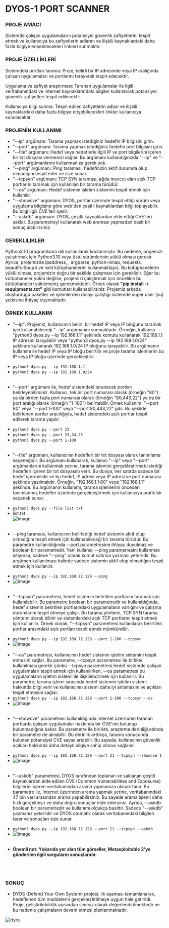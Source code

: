 # <b>DYOS-1 PORT SCANNER</b>

### <b>PROJE AMACI</b> 
<p>Sistemde çalışan uygulamaların potansiyel güvenlik zafiyetlerini tespit etmek ve kullanıcıya bu zafiyetlerin adlarını ve ilişkili kaynaklardaki daha fazla bilgiye erişebilecekleri linkleri sunmaktır.</p>

### <b>PROJE ÖZELLİKLERİ</b>
<p>Sistemdeki portları tarama: Proje, belirli bir IP adresinde veya IP aralığında çalışan uygulamaları ve portlarını tarayarak tespit edecektir.</p>
<p>Uygulama ve zafiyet araştırması: Taranan uygulamalar ile ilgili veritabanındaki ve internet kaynaklarındaki bilgiler kullanılarak potansiyel güvenlik zafiyetleri tespit edilecektir.</p>
<p>Kullanıcıya bilgi sunma: Tespit edilen zafiyetlerin adları ve ilişkili kaynaklardaki daha fazla bilgiye erişebilecekleri linkler kullanıcıya sunulacaktır.</p>
<p></p>

### <b>PROJENİN KULLANIMI</b>
* "--ip" argümanı: Tarama yapmak istediğiniz hedefin IP bilgisini girin.
* "--port" argümanı: Tarama yapmak istediğiniz hedefin port bilgisini girin.
* "--file" argümanı: Hedef veya hedeflerle ilgili IP ve port bilgilerini içeren bir txt dosyası vermenizi sağlar. Bu argümanı kullandığınızda "--ip" ve "--port" argümanlarını kullanmanıza gerek yok.
* "--ping" argümanı: Ping taraması, hedefinizin aktif durumda olup olmadığını tespit eder ve size sunar.
* "--tcpsyn" argümanı: TCP SYN taraması, ağda mevcut olan açık TCP portlarını taramak için kullanılan bir tarama türüdür.
* "--os" argümanı: Hedef sistemin işletim sistemini tespit etmek için kullanılır.
* "--showcve" argümanı: DYOS, portlar üzerinde tespit ettiği sürüm veya uygulama bilgisine göre web'den çeşitli kaynaklardan bilgi toplayabilir. Bu bilgi ilgili CVE'leri içerir.
 * "--askdb" argümanı: DYOS, çeşitli kaynaklardan elde ettiği CVE'leri saklar. Bu parametreyi kullanarak web araması yapmadan basit bir sonuç alabilirsiniz.

### <b>GEREKLILIKLER</b>
<p>Python3.10 programlama dili kullanılarak kodlanmıştır. Bu nedenle, projemizi çalıştırmak için Python3.10 veya üstü sürümlerinin yüklü olması gerekir. Ayrıca, projemizde ipaddress, , argparse, python-nmap, requests, beautifulSoup4 ve lxml kütüphanelerini kullanmaktayız. Bu kütüphanelerin yüklü olması, projemizin doğru bir şekilde çalışması için gereklidir. Eğer bu kütüphaneler yüklü değilse, projemizi çalıştırmak için öncelikle bu kütüphaneleri yüklemeniz gerekmektedir. Örnek olarak <b>"pip install -r requipments.txt"</b> gibi komutları kullanabilirsiniz. Projemiz arkada oluşturduğu paketler ve işlemlerden dolayı çalıştığı sistemde super user (su) yetkisine ihtiyaç duymaktadır.</p>

### <b>ÖRNEK KULLANIM</b>
- <p>"--ip": Projemiz, kullanıcının belirli bir hedef IP veya IP bloğunu taramak için kullanabileceği "--ip" argümanını sunmaktadır. Örneğin, kullanıcı "python3 dyos.py --ip 192.168.1.1" şeklinde komutu kullanarak 192.168.1.1 IP adresini tarayabilir veya "python3 dyos.py --ip 192.168.1.0/24" şeklinde kullanarak 192.168.1.0/24 IP bloğunu tarayabilir. Bu argümanın kullanımı ile hedef IP veya IP bloğu belirtilir ve proje tarama işlemlerini bu IP veya IP bloğu üzerinde gerçekleştirir.</p>
- ```python3 dyos.py --ip 192.168.1.1```
- ```python3 dyos.py --ip 192.168.1.0/24```
<br><br>
- <p>"--port" argümanı ile, hedef sistemdeki taranacak portları belirleyebilirsiniz. Kullanıcı, tek bir port numarası olarak (örneğin "80") ya da birden fazla port numarası olarak (örneğin "80,443,22") ya da bir port aralığı olarak (örneğin "1-100") belirtebilir. Örnek kullanım: "--port 80" veya "--port 1-100" veya "--port 80,443,22" gibi. Bu şekilde belirlenen portlar aracılığıyla, hedef sistemdeki açık portlar tespit edilerek tarama yapılır.</p>
- ```python3 dyos.py --port 23```
- ```python3 dyos.py --port 23,24,25```
- ```python3 dyos.py --port 1-100```
<br><br>
- <p>"--file" argümanı, kullanıcının hedefleri bir txt dosyası olarak tanımlama seçeneğidir. Bu argümanı kullanarak, kullanıcı "--ip" veya "--port" argümanlarını kullanmak yerine, tarama işlemini gerçekleştirmek istediği hedefleri içeren bir txt dosyasını verir. Bu dosya, her satırda sadece bir hedef içermelidir ve bu hedef, IP adresi veya IP adresi ve port numarası şeklinde yazılmalıdır. Örneğin, "192.168.1.1:80" veya "192.168.1.1" şeklinde. Bu argümanın kullanımı, tarama işlemlerini önceden tanımlanmış hedefler üzerinde gerçekleştirmek için kullanıcıya pratik bir seçenek sunar.</p>
- ```python3 dyos.py --file list.txt```
- list.txt: <br>![image](https://user-images.githubusercontent.com/102908626/215258511-bf64d776-1a95-4765-9228-31e9d5b91e21.png)
<br><br>
- <p>--ping taraması, kullanıcının belirlediği hedef sistemin aktif olup olmadığını tespit etmek için kullanabileceği bir tarama türüdür. Bu parametre kullanıldığında --port parametresine ihtiyaç duyulmaz ve boolean bir parametredir. Yani kullanıcı --ping parametresini kullanmak istiyorsa, sadece "--ping" olarak komut satırına yazması yeterlidir. Bu argüman kullanılması halinde sadece sistemin aktif olup olmadığını tespit etmek için kullanılır.</p>
- ```python3 dyos.py --ip 192.168.72.129 --ping```
- ![image](https://user-images.githubusercontent.com/102908626/215259085-8ab5e7ba-bc84-48c4-948d-972c20dab694.png)
<br><br>
- <p>"--tcpsyn" parametresi, hedef sistemin belirtilen portlarını taramak için kullanılabilir. Bu parametre boolean bir parametredir ve kullanıldığında, hedef sistemin belirtilen portlarındaki uygulamaların varlığını ve çalışma durumlarını tespit etmeye çalışır. Bu tarama yöntemi, TCP SYN tarama yöntemi olarak bilinir ve sistemlerdeki açık TCP portlarını tespit etmek için kullanılır. Örnek olarak, "--tcpsyn" parametresi kullanılarak belirtilen portlar arasındaki açık portları tespit etmek mümkündür.</p>
- ```python3 dyos.py --ip 192.168.72.129 --port 1-100 --tcpsyn```
- ![image](https://user-images.githubusercontent.com/102908626/215259561-654162fc-65a4-477a-960d-4b59634debc1.png)
<br><br>
- "--os" parametresi, kullanıcının hedef sistemin işletim sistemini tespit etmesini sağlar. Bu parametre, --tcpsyn parametresi ile birlikte kullanılması gerekir çünkü --tcpsyn parametresi hedef sistemde çalışan uygulamaları tespit etmek için kullanılırken, --os parametresi bu uygulamaların işletim sistemi ile ilişkilendirmek için kullanılır. Bu parametre, tarama işlemi sırasında hedef sistemin işletim sistemi hakkında bilgi verir ve kullanıcının sistemi daha iyi anlamasını ve açıkları tespit etmesini sağlar.
- ```python3 dyos.py --ip 192.168.72.129 --port 1-100 --tcpsyn --os```
- ![image](https://user-images.githubusercontent.com/102908626/215260378-1c6c1838-7634-4a0d-b7c5-1fad648810c1.png)
<br><br>
- <p>"--showcve" parametresi kullanıldığında internet üzerinden taranan portlarda çalışan uygulamalar hakkında bir CVE'nin bulunup bulunmadığına bakar. Bu parametre ile birlikte, araştırma derinliği adında bir parametre de alınabilir. Bu derinlik arttıkça, tarama sonucunda bulunan potansiyel CVE sayısı artabilir. Bu sayede, kullanıcının güvenlik açıkları hakkında daha detaylı bilgiye sahip olması sağlanır.</p>
- ```python3 dyos.py --ip 192.168.72.129 --port 21 --tcpsyn --showcve 1```
- ![image](https://user-images.githubusercontent.com/102908626/215260859-590ce863-aa0d-4fe2-b37a-89a3d476b5fd.png)
<br><br>
- <p>"--askdb" parametresi, DYOS tarafından toplanan ve saklanan çeşitli kaynaklardan elde edilen CVE (Common Vulnerabilities and Exposures) bilgilerini içeren veritabanından arama yapmanıza olanak tanır. Bu parametre ile, internet üzerinden arama yapmak yerine, veritabanındaki 47 bin veri arasından arama yapabilirsiniz. Bu sayede arama işlemi daha hızlı gerçekleşir ve daha doğru sonuçlar elde edersiniz. Ayrıca, --askdb boolean bir parametredir ve kullanımı oldukça basittir. Sadece "--askdb" yazmanız yeterlidir ve DYOS otomatik olarak veritabanındaki bilgileri tarar ve sonuçları size sunar.</p>
- ```python3 dyos.py --ip 192.168.72.129 --port 21 --tcpsyn --askdb```
- ![image](https://user-images.githubusercontent.com/102908626/215261323-138e399c-3ef7-4bd3-a37c-03e2097d2631.png)
<br><br>
- <p><b>Önemli not: Yukarıda yer alan tüm görseller, Metasploitable 2'ye gönderilen ilgili sorguların sonuçlarıdır.</b></p>
<br><br>
### <b>SONUÇ</b>
- DYOS (Defend Your Own System) projesi, ilk aşaması tamamlanarak, hedeflenen tüm maddelerin gerçekleştirilmeye uygun hale getirildi. Proje, geliştirilebilirlik açısından sınırsız olarak değerlendirilmektedir ve bu nedenle çalışmaların devam etmesi planlanmaktadır.

![dyos](https://user-images.githubusercontent.com/102908626/215262280-5a64398f-966f-4bf0-89e7-e9be36435f64.gif)


